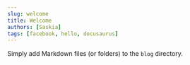 ```yaml
---
slug: welcome
title: Welcome
authors: [Saskia]
tags: [facebook, hello, docusaurus]
---
```


Simply add Markdown files (or folders) to the `blog` directory.

